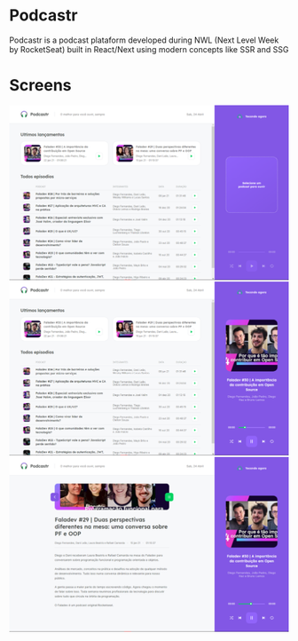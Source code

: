 # Podcastr
Podcastr is a podcast plataform developed during NWL (Next Level Week by RocketSeat) built in React/Next using modern concepts like SSR and SSG 

# Screens


<img src="https://raw.githubusercontent.com/Matheuswells/podcastr/master/screens/1.png">
<img src="https://raw.githubusercontent.com/Matheuswells/podcastr/master/screens/2.png">
<img src="https://raw.githubusercontent.com/Matheuswells/podcastr/master/screens/3.png">
